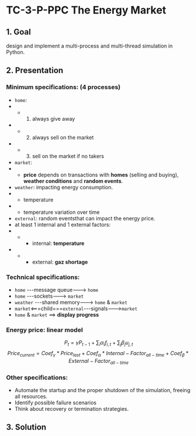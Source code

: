# TC-3-P-PPC The Energy Market
## 1. Goal
design and implement a multi-process and multi-thread
simulation in Python.
## 2. Presentation
### Minimum specifications: (4 processes)
* `home`:
* * 1. always give away
* * 2. always sell on the market
* * 3. sell on the market if no takers
* `market`:
* * **price** depends on transactions with **homes** (selling and buying), **weather conditions** and **random events**.
* `weather`: impacting energy consumption.
* * temperature
* * temperature variation over time
* `external`: random eventsthat can impact the energy price.
* at least 1 internal and 1 external factors: 
* * * internal: **temperature**
* * * external: **gaz shortage**
### Technical specifications:
* `home` ---message queue---> `home`
* `home` ---sockets---> `market`
* `weather` ---shared memory---> `home` & `market`
* `market`<===child===`external`---signals--->`market`
* `home` & `market` ==> **display progress**
### Energy price: linear model
$$ P_t = \gamma P_{t-1} +  \sum_i \alpha_i f_{i,t} + \sum_j \beta_j u_{j,t} $$
$$ Price_{current} = Coef_\gamma * Price_{last} + Coef_\alpha * Internal-Factor_{all-time} + Coef_\beta * External-Factor_{all-time} $$
### Other specifications:
* Automate the startup and the proper shutdown of the simulation, freeing all resources.
* Identify possible failure scenarios 
* Think about recovery or termination strategies.
## 3. Solution


